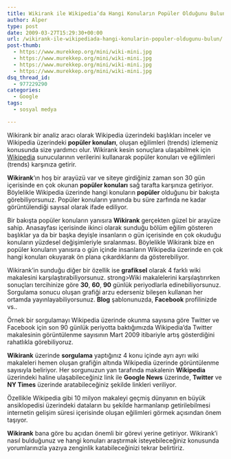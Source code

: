 ```yaml
---
title: Wikirank ile Wikipedia’da Hangi Konuların Popüler Olduğunu Bulun
author: Alper
type: post
date: 2009-03-27T15:29:30+00:00
url: /wikirank-ile-wikipediada-hangi-konularin-populer-oldugunu-bulun/
post-thumb:
  - https://www.murekkep.org/mini/wiki-mini.jpg
  - https://www.murekkep.org/mini/wiki-mini.jpg
  - https://www.murekkep.org/mini/wiki-mini.jpg
  - https://www.murekkep.org/mini/wiki-mini.jpg
dsq_thread_id:
  - 977229290
categories:
  - Google
tags:
  - sosyal medya

---
```

Wikirank bir analiz aracı olarak Wikipedia üzerindeki başlıkları inceler ve Wikipedia üzerindeki **popüler konuları**, oluşan eğilimleri (trends) izlemeniz konusunda size yardımcı olur. Wikirank kesin sonuçlara ulaşabilmek için [Wikipedia][1] sunucularının verilerini kullanarak popüler konuları ve eğilimleri (trends) karşınıza getirir. 

**Wikirank**&#8216;ın hoş bir arayüzü var ve siteye girdiğiniz zaman son 30 gün içerisinde en çok okunan **popüler konuları** sağ tarafta karşınıza getiriyor. Böylelikle Wikipedia üzerinde hangi konuların **popüler** olduğunu bir bakışta görebiliyorsunuz. Popüler konuların yanında bu süre zarfında ne kadar görüntülendiği sayısal olarak ifade ediliyor.  
<!--more-->

Bir bakışta popüler konuların yanısıra **Wikirank** gerçekten güzel bir arayüze sahip. Anasayfası içerisinde ikinci olarak sunduğu bölüm eğilim gösteren başlıklar ya da bir başka deyişle insanların o gün içerisinde en çok okuduğu konuların yüzdesel değişimleriyle sıralanması. Böylelikle Wikirank bize en popüler konuların yanısıra o gün içinde insanların Wikipedia üzerinde en çok hangi konuları okuyarak ön plana çıkardıklarını da gösterebiliyor. 

Wikirank&#8217;in sunduğu diğer bir özellik ise **grafiksel** olarak 4 farklı wiki makalesini karşılaştırabiliyorsunuz. strong>Wiki makalelerini karşılaştırırken sonuçları tercihinize göre **30**, **60**, **90** günlük periyodlarla edinebiliyorsunuz. Sorgulama sonucu oluşan grafiği arzu ederseniz bileşen kullanan her ortamda yayınlayabiliyorsunuz. **Blog** şablonunuzda, **Facebook** profilinizde vs.. 

Örnek bir sorgulamayı Wikipedia üzerinde okunma sayısına göre Twitter ve Facebook için son 90 günlük periyotta baktığımızda Wikipedia&#8217;da Twitter makalesinin görüntülenme sayısının Mart 2009 itibariyle artış gösterdiğini rahatlıkla görebiliyoruz. 

**Wikirank** üzerinde **sorgulama** yaptığınız 4 konu içinde ayrı ayrı wiki makaleleri hemen oluşan grafiğin altında Wikipedia üzerinde görüntülenme sayısıyla beliriyor. Her sorgunuzun yan tarafında makalenin **Wikipedia** üzerindeki haline ulaşabileceğiniz link ile **Google News** üzerinde, **Twitter** ve **NY Times** üzerinde aratabileceğiniz şekilde linkleri veriliyor. 

Özellikle Wikipedia gibi 10 milyon makaleyi geçmiş dünyanın en büyük ansiklopedisi üzerindeki dataların bu şekilde harmanlanıp getirilebilmesi internetin gelişim süresi içerisinde oluşan eğilimleri görmek açısından önem taşıyor. 

**Wikirank** bana göre bu açıdan önemli bir görevi yerine getiriyor. Wikirank&#8217;i nasıl bulduğunuz ve hangi konuları araştırmak isteyebileceğiniz konusunda yorumlarınızla yazıya zenginlik katabileceğinizi tekrar belirtiriz.

 [1]: https://wikipedia.org/